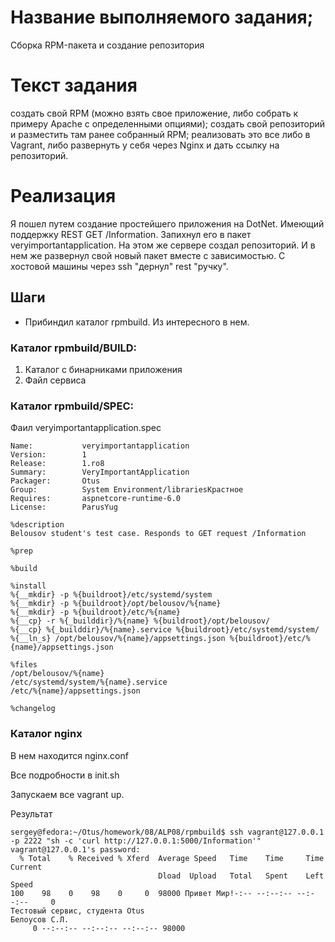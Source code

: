 # Название выполняемого задания;
Сборка RPM-пакета и создание репозитория

# Текст задания
создать свой RPM (можно взять свое приложение, либо собрать к примеру Apache с определенными опциями);
cоздать свой репозиторий и разместить там ранее собранный RPM;
реализовать это все либо в Vagrant, либо развернуть у себя через Nginx и дать ссылку на репозиторий.

# Реализация
Я пошел путем создание простейшего приложения на DotNet. Имеющий поддержку REST GET /Information. Запихнул его в пакет veryimportantapplication. На этом же сервере создал репозиторий. И в нем же развернул свой новый пакет вместе с зависимостью. С хостовой машины через ssh "дернул" rest "ручку".

## Шаги
- Прибиндил каталог rpmbuild. Из интересного в нем. 

### Каталог rpmbuild/BUILD:
1) Каталог с бинарниками приложения
1) Файл сервиса

### Каталог rpmbuild/SPEC:
Фаил veryimportantapplication.spec
```code
Name:           veryimportantapplication
Version:        1
Release:        1.ro8
Summary:        VeryImportantApplication
Packager:       Otus
Group:          System Environment/librariesКрастное 
Requires:       aspnetcore-runtime-6.0
License:        ParusYug

%description
Belousov student's test case. Responds to GET request /Information

%prep

%build

%install
%{__mkdir} -p %{buildroot}/etc/systemd/system
%{__mkdir} -p %{buildroot}/opt/belousov/%{name}
%{__mkdir} -p %{buildroot}/etc/%{name}
%{__cp} -r %{_builddir}/%{name} %{buildroot}/opt/belousov/
%{__cp} %{_builddir}/%{name}.service %{buildroot}/etc/systemd/system/
%{__ln_s} /opt/belousov/%{name}/appsettings.json %{buildroot}/etc/%{name}/appsettings.json

%files
/opt/belousov/%{name}
/etc/systemd/system/%{name}.service
/etc/%{name}/appsettings.json

%changelog
```

### Каталог nginx
В нем находится nginx.conf

Все подробности в init.sh

Запускаем все vagrant up.

Результат
```
sergey@fedora:~/Otus/homework/08/ALP08/rpmbuild$ ssh vagrant@127.0.0.1 -p 2222 "sh -c 'curl http://127.0.0.1:5000/Information'"
vagrant@127.0.0.1's password: 
  % Total    % Received % Xferd  Average Speed   Time    Time     Time  Current
                                 Dload  Upload   Total   Spent    Left  Speed
100    98    0    98    0     0  98000 Привет Мир!-:-- --:--:-- --:--:--     0
Тестовый сервис, студента Otus
Белоусов С.Л.
     0 --:--:-- --:--:-- --:--:-- 98000
```

